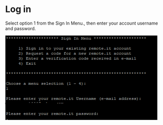 # Log in

Select option 1 from the Sign In Menu., then enter your account username and password.

![](../../.gitbook/assets/image%20%2846%29.png)

